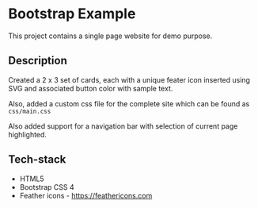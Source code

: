 # Bootstrap Example

This project contains a single page website for demo purpose.

## Description

Created a 2 x 3 set of cards, each with a unique feater icon inserted using SVG and associated button color with sample text.

Also, added a custom css file for the complete site which can be found as `css/main.css`

Also added support for a navigation bar with selection of current page highlighted.

## Tech-stack
- HTML5
- Bootstrap CSS 4
- Feather icons - https://feathericons.com

